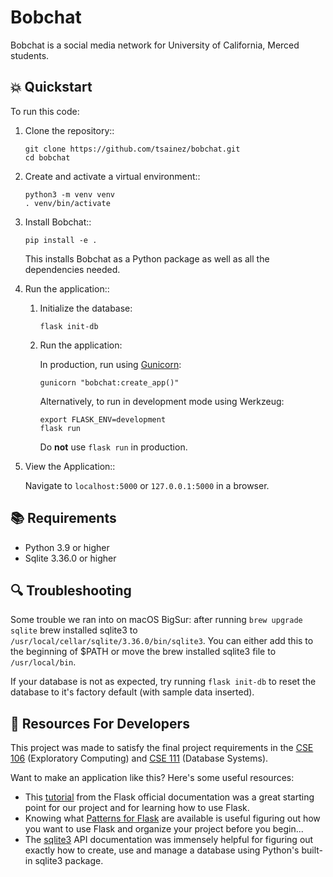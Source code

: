 # Bobchat

Bobchat is a social media network for University of California, Merced students.

## 💥 Quickstart

To run this code:

1. Clone the repository::

   ```
   git clone https://github.com/tsainez/bobchat.git
   cd bobchat
   ```

2. Create and activate a virtual environment::

   ```
   python3 -m venv venv
   . venv/bin/activate
   ```

3. Install Bobchat::

   ```
   pip install -e .
   ```

   This installs Bobchat as a Python package as well as all the dependencies needed.

4. Run the application::

   1. Initialize the database:

      ```
      flask init-db
      ```

   2. Run the application:

      In production, run using [Gunicorn](https://gunicorn.org):

      ```
      gunicorn "bobchat:create_app()"
      ```

      Alternatively, to run in development mode using Werkzeug:

      ```
      export FLASK_ENV=development
      flask run
      ```

      Do **not** use `flask run` in production.

5. View the Application::

   Navigate to `localhost:5000` or `127.0.0.1:5000` in a browser.

## 📚 Requirements

- Python 3.9 or higher
- Sqlite 3.36.0 or higher

## 🔍 Troubleshooting

Some trouble we ran into on macOS BigSur: after running `brew upgrade sqlite` brew installed sqlite3 to `/usr/local/cellar/sqlite/3.36.0/bin/sqlite3`. You can either add this to the beginning of $PATH or move the brew installed sqlite3 file to `/usr/local/bin`.

If your database is not as expected, try running `flask init-db` to reset the database to it's factory default (with sample data inserted).

## 🧱 Resources For Developers

This project was made to satisfy the final project requirements in the [CSE 106](http://catalog.ucmerced.edu/preview_course_nopop.php?catoid=20&coid=48046&) (Exploratory Computing) and [CSE 111](https://catalog.ucmerced.edu/preview_course_nopop.php?catoid=20&coid=48047&) (Database Systems).

Want to make an application like this? Here's some useful resources:

- This [tutorial](https://flask.palletsprojects.com/en/2.0.x/tutorial/) from the Flask official documentation was a great starting point for our project and for learning how to use Flask.
- Knowing what [Patterns for Flask](https://flask.palletsprojects.com/en/2.0.x/patterns/) are available is useful figuring out how you want to use Flask and organize your project before you begin...
- The [sqlite3](https://docs.python.org/3/library/sqlite3.html) API documentation was immensely helpful for figuring out exactly how to create, use and manage a database using Python's built-in sqlite3 package.
